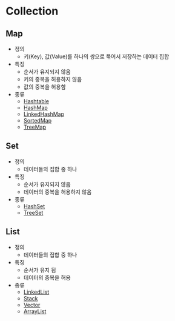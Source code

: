 # Collection
## Map
 - 정의
	 - 키(Key), 값(Value)를 하나의 쌍으로 묶어서 저장하는 데이터 집합
 - 특징
	 - 순서가 유지되지 않음
	 - 키의 중복을 허용하지 않음
	 - 값의 중복을 허용함
 - 종류
 	 - [Hashtable](./Map/Hashtable.md)
 	 - [HashMap](./Map/HashMap.md)
 	 - [LinkedHashMap](./Map/LinkedHashMap.md)
 	 - [SortedMap](./Map/SortedMap.md)
 	 - [TreeMap](./Map/TreeMap.md)

## Set
 - 정의
 	 - 데이터들의 집합 중 하나
 - 특징
 	 - 순서가 유지되지 않음
 	 - 데이터의 중복을 허용하지 않음
 - 종류
 	 - [HashSet](./Set/HashSet.md)
 	 - [TreeSet](./Set/TreeSet.md)

## List
 - 정의
 	 - 데이터들의 집합 중 하나
 - 특징
 	 - 순서가 유지 됨
 	 - 데이터의 중복을 허용
 - 종류
 	 - [LinkedList](./List/LinkedList.md)
 	 - [Stack](./List/Stack.md)
 	 - [Vector](./List/Vector.md)
 	 - [ArrayList](./List/ArrayList.md)